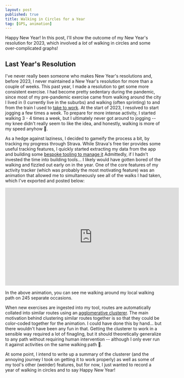 ```yaml
---
layout: post
published: true
title: Walking in Circles for a Year
tag: [GPS, animation]
---
```


Happy New Year! 
In this post, I'll show the outcome of my New Year's resolution for 2023, which involved a *lot* of walking in circles and some over-complicated graphs!

## Last Year's Resolution
I've never really been someone who makes New Year's resolutions and, before 2023, I never maintained a New Year's resolution for more than a couple of weeks.
This past year, I made a resolution to get some more consistent exercise.
I had become pretty sedentary during the pandemic, since most of my pre-pandemic exercise came from walking around the city I lived in (I currently live in the suburbs) and walking (often sprinting) to and from the train I used to [take to work](https://paulkepley.com/2020-04-25-CovidCommute/).
At the start of 2023, I resolved to start jogging a few times a week. 
To prepare for more intense activity, I started walking 3 - 4 times a week, but I ultimately never got around to jogging -- my knee didn't really seem to like the idea, and honestly, walking is more of my speed anyhow 🙂.

As a hedge against laziness, I decided to gameify the process a bit, by tracking my progress through Strava.
While Strava's free tier provides some useful tracking features, I quickly started extracting my data from the app and building some [bespoke tooling to manage it](https://github.com/pkepley/activity-summarizer)
Admittedly, if I hadn't invested the time into building tools... I likely would have gotten bored of the walking and fizzled out early on in the year.
One of the core features of my activity tracker (which was probably the most motivating feature) was an animation that allowed me to simultaneously see all of the walks I had taken, which I've exported and posted below:

<iframe width="560" height="315" src="https://www.youtube.com/embed/9i1UzYBNLJ0?si=iaq2e6dlwLO7T7hp" title="YouTube video player" frameborder="0" allow="accelerometer; autoplay; clipboard-write; encrypted-media; gyroscope; picture-in-picture; web-share" allowfullscreen></iframe>

In the above animation, you can see me walking around my local walking path on 245 separate occasions. 

When new exercises are ingested into my tool, routes are automatically collated into similar routes  using an [agglomerative clusterer](https://en.wikipedia.org/wiki/Hierarchical_clustering).
The main motivation behind clustering similar routes together is so that they could be color-coded together for the animation.
I could have done this by hand... but there wouldn't have been any fun in that.
Getting the clusterer to work in a sensible way required a lot of finagling, but it should theoretically generalize to any path without requiring human intervention -- although I only ever run it against activities on the same walking path 🙂.

At some point, I intend to write up a summary of the clusterer (and the annoying journey I took on getting it to work properly) as well as some of my tool's other (weirder) features, but for now, I just wanted to record a year of walking in circles and to say Happy New Year!
